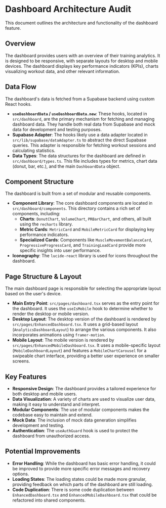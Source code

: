 # Dashboard Architecture Audit

This document outlines the architecture and functionality of the dashboard feature.

## Overview

The dashboard provides users with an overview of their training analytics. It is designed to be responsive, with separate layouts for desktop and mobile devices. The dashboard displays key performance indicators (KPIs), charts visualizing workout data, and other relevant information.

## Data Flow

The dashboard's data is fetched from a Supabase backend using custom React hooks.

- **`useDashboardData` / `useDashboardData.new`**: These hooks, located in `src/dashboard`, are the primary mechanism for fetching and managing dashboard data. They handle both real data from Supabase and mock data for development and testing purposes.
- **Supabase Adapter**: The hooks likely use a data adapter located in `src/lib/supabase/dataAdapter.ts` to abstract the direct Supabase queries. This adapter is responsible for fetching workout sessions and calculating statistics.
- **Data Types**: The data structures for the dashboard are defined in `src/dashboard/types.ts`. This file includes types for metrics, chart data (donut, bar, etc.), and the main `DashboardData` object.

## Component Structure

The dashboard is built from a set of modular and reusable components.

- **Component Library**: The core dashboard components are located in `src/dashboard/components`. This directory contains a rich set of components, including:
    - **Charts**: `DonutChart`, `VolumeChart`, `PRBarChart`, and others, all built using the `recharts` library.
    - **Metric Cards**: `MetricCard` and `MobileMetricCard` for displaying key performance indicators.
    - **Specialized Cards**: Components like `MuscleMovementBalanceCard`, `ProgressiveProgressCard`, and `TrainingLoadCard` provide more specific insights into user performance.
- **Iconography**: The `lucide-react` library is used for icons throughout the dashboard.

## Page Structure & Layout

The main dashboard page is responsible for selecting the appropriate layout based on the user's device.

- **Main Entry Point**: `src/pages/dashboard.tsx` serves as the entry point for the dashboard. It uses the `useIsMobile` hook to determine whether to render the desktop or mobile version.
- **Desktop Layout**: The desktop version of the dashboard is rendered by `src/pages/EnhancedDashboard.tsx`. It uses a grid-based layout (`AnalyticsDashboardLayout`) to arrange the various components. It also incorporates animations using `framer-motion`.
- **Mobile Layout**: The mobile version is rendered by `src/pages/EnhancedMobileDashboard.tsx`. It uses a mobile-specific layout (`MobileDashboardLayout`) and features a `MobileChartCarousel` for a swipeable chart interface, providing a better user experience on smaller screens.

## Key Features

- **Responsive Design**: The dashboard provides a tailored experience for both desktop and mobile users.
- **Data Visualization**: A variety of charts are used to visualize user data, making it easy to understand and interpret.
- **Modular Components**: The use of modular components makes the codebase easy to maintain and extend.
- **Mock Data**: The inclusion of mock data generation simplifies development and testing.
- **Authentication**: The `useAuthGuard` hook is used to protect the dashboard from unauthorized access.

## Potential Improvements

- **Error Handling**: While the dashboard has basic error handling, it could be improved to provide more specific error messages and recovery options.
- **Loading States**: The loading states could be made more granular, providing feedback on which parts of the dashboard are still loading.
- **Code Duplication**: There is some code duplication between `EnhancedDashboard.tsx` and `EnhancedMobileDashboard.tsx` that could be refactored into shared components.
